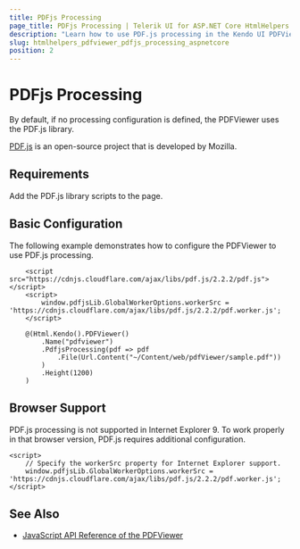 ```yaml
---
title: PDFjs Processing
page_title: PDFjs Processing | Telerik UI for ASP.NET Core HtmlHelpers
description: "Learn how to use PDF.js processing in the Kendo UI PDFViewer HtmlHelper for ASP.NET Core (MVC 6 or ASP.NET Core MVC)."
slug: htmlhelpers_pdfviewer_pdfjs_processing_aspnetcore
position: 2
---
```


# PDFjs Processing

By default, if no processing configuration is defined, the PDFViewer uses the PDF.js library.

[PDF.js](https://mozilla.github.io/pdf.js/) is an open-source project that is developed by Mozilla.

## Requirements

Add the PDF.js library scripts to the page.

## Basic Configuration

The following example demonstrates how to configure the PDFViewer to use PDF.js processing.

```
    <script src="https://cdnjs.cloudflare.com/ajax/libs/pdf.js/2.2.2/pdf.js"></script>
    <script>
        window.pdfjsLib.GlobalWorkerOptions.workerSrc = 'https://cdnjs.cloudflare.com/ajax/libs/pdf.js/2.2.2/pdf.worker.js';
    </script>

    @(Html.Kendo().PDFViewer()
        .Name("pdfviewer")
        .PdfjsProcessing(pdf => pdf
            .File(Url.Content("~/Content/web/pdfViewer/sample.pdf"))
        )
        .Height(1200)
    )
```

## Browser Support

PDF.js processing is not supported in Internet Explorer 9. To work properly in that browser version, PDF.js requires additional configuration.

    <script>
        // Specify the workerSrc property for Internet Explorer support.
        window.pdfjsLib.GlobalWorkerOptions.workerSrc = 'https://cdnjs.cloudflare.com/ajax/libs/pdf.js/2.2.2/pdf.worker.js';
    </script>

## See Also

* [JavaScript API Reference of the PDFViewer](https://docs.telerik.com/kendo-ui/api/javascript/ui/pdfviewer)
